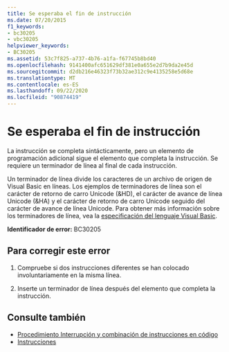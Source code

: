 ```yaml
---
title: Se esperaba el fin de instrucción
ms.date: 07/20/2015
f1_keywords:
- bc30205
- vbc30205
helpviewer_keywords:
- BC30205
ms.assetid: 53c7f825-a737-4b76-a1fa-f67745b8bd40
ms.openlocfilehash: 9141400afc651629df381e0a655e2d7b9da2e45d
ms.sourcegitcommit: d2db216e46323f73b32ae312c9e4135258e5d68e
ms.translationtype: MT
ms.contentlocale: es-ES
ms.lasthandoff: 09/22/2020
ms.locfileid: "90874419"
---
```

# <a name="end-of-statement-expected"></a>Se esperaba el fin de instrucción

La instrucción se completa sintácticamente, pero un elemento de programación adicional sigue el elemento que completa la instrucción. Se requiere un terminador de línea al final de cada instrucción.
  
 Un terminador de línea divide los caracteres de un archivo de origen de Visual Basic en líneas. Los ejemplos de terminadores de línea son el carácter de retorno de carro Unicode (&HD), el carácter de avance de línea Unicode (&HA) y el carácter de retorno de carro Unicode seguido del carácter de avance de línea Unicode. Para obtener más información sobre los terminadores de línea, vea la [especificación del lenguaje Visual Basic](~/_vblang/spec/lexical-grammar.md#line-terminators).
  
 **Identificador de error:** BC30205
  
## <a name="to-correct-this-error"></a>Para corregir este error
  
1. Compruebe si dos instrucciones diferentes se han colocado involuntariamente en la misma línea.
  
2. Inserte un terminador de línea después del elemento que completa la instrucción.
  
## <a name="see-also"></a>Consulte también

- [Procedimiento Interrupción y combinación de instrucciones en código](../../programming-guide/program-structure/how-to-break-and-combine-statements-in-code.md)
- [Instrucciones](../../programming-guide/language-features/statements.md)
